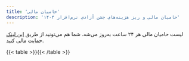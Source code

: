 ```yaml
---
title: 'حامیان مالی'
description: 'حامیان مالی و ریز هزینه‌های جشن آزادی نرم‌افزار ۱۴۰۴'
---
```


لیست حامیان مالی هر ۲۴ ساعت به‌روز می‌شه. شما هم می‌تونید از طریق [این لینک](https://daramet.com/birlug?webintent&donate=100000) حمایت مالی کنید.

{{< table >}}{{< /table >}}
